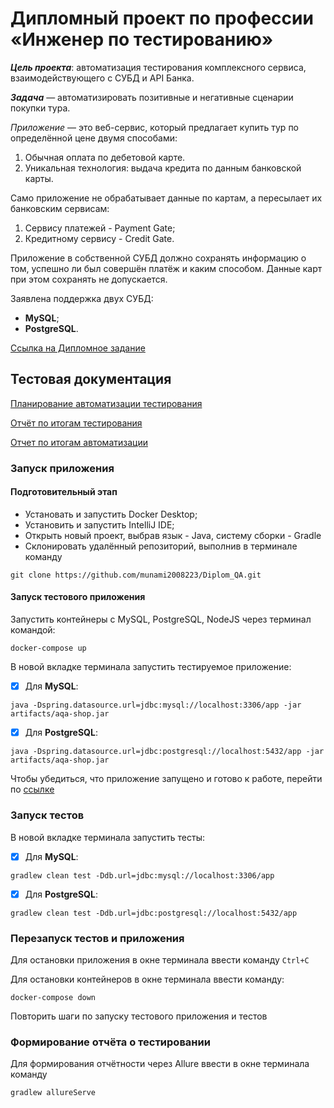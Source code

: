 # Дипломный проект по профессии «Инженер по тестированию»
***Цель проекта***:   автоматизация тестирования комплексного сервиса, взаимодействующего с СУБД и API Банка.

***Задача*** — автоматизировать позитивные и негативные сценарии покупки тура.

*Приложение* — это веб-сервис, который предлагает купить тур по определённой цене двумя способами:

1. Обычная оплата по дебетовой карте.
2. Уникальная технология: выдача кредита по данным банковской карты.

Само приложение не обрабатывает данные по картам, а пересылает их банковским сервисам:

1. Сервису платежей - Payment Gate;
2. Кредитному сервису - Credit Gate.

Приложение в собственной СУБД должно сохранять информацию о том, успешно ли был совершён платёж и каким способом. Данные карт при этом сохранять не допускается.

Заявлена поддержка двух СУБД:

- **MySQL**;
- **PostgreSQL**.

[Ссылка на Дипломное задание](https://github.com/netology-code/qa-diploma)

## Тестовая документация
[Планирование автоматизации тестирования](https://github.com/munami2008223/Diplom_QA/blob/main/documents/Plan.md)

[Отчёт по итогам тестирования](https://github.com/munami2008223/Diplom_QA/blob/main/documents/Report.md)

[Отчет по итогам автоматизации](https://github.com/munami2008223/Diplom_QA/blob/main/documents/Summary.md)

### Запуск приложения
#### Подготовительный этап
- Установать и запустить Docker Desktop;
- Установить и запустить IntelliJ IDE;
- Открыть новый проект, выбрав язык - Java, систему сборки - Gradle
- Склонировать удалённый репозиторий, выполнив в терминале команду
```copy
git clone https://github.com/munami2008223/Diplom_QA.git
```

#### Запуск тестового приложения
Запустить контейнеры с MySQL, PostgreSQL, NodeJS через терминал командой:
```copy
docker-compose up
```
В новой вкладке терминала запустить тестируемое приложение:
- [x] Для **MySQL**:
```copy
java -Dspring.datasource.url=jdbc:mysql://localhost:3306/app -jar artifacts/aqa-shop.jar
```
- [x] Для **PostgreSQL**:
```copy 
java -Dspring.datasource.url=jdbc:postgresql://localhost:5432/app -jar artifacts/aqa-shop.jar
```

Чтобы убедиться, что приложение запущено и готово к работе, перейти по [ссылке](http://localhost:8080/)

### Запуск тестов
В новой вкладке терминала запустить тесты:

- [x] Для **MySQL**:
```copy
gradlew clean test -Ddb.url=jdbc:mysql://localhost:3306/app
```

- [x] Для **PostgreSQL**:
```copy 
gradlew clean test -Ddb.url=jdbc:postgresql://localhost:5432/app
```

### Перезапуск тестов и приложения
Для остановки приложения в окне терминала ввести команду ```Ctrl+С```

Для остановки контейнеров в окне терминала ввести команду:
```copy
docker-compose down
```
Повторить шаги по запуску тестового приложения и тестов

### Формирование отчёта о тестировании
Для формирования отчётности через Allure ввести в окне терминала команду
```copy
gradlew allureServe
```